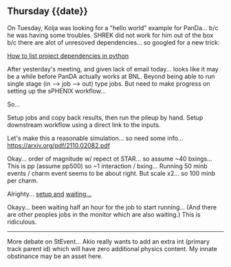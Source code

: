 ## Thursday {{date}}

On Tuesday, Kolja was looking for a "hello world" example for PanDa... b/c he was having some troubles.   SHREK  did not work for him out of the box b/c there are alot of unresoved dependencies...  so googled for a new trick:

[How to list project dependencies in python](https://stackoverflow.com/questions/42237072/list-dependencies-in-python)

After yesterday's meeting, and given lack of email today... looks like it may be a while before PanDA actually works at BNL.  Beyond being able to run single stage (in --> job --> out) type jobs.  But need to make progress on setting up the sPHENIX workflow...

So...

Setup jobs and copy back results, then run the pileup by hand.  Setup downstream workflow using a direct link to the inputs.  

Let's make this a reasonable simulation... so need some info...
https://arxiv.org/pdf/2110.02082.pdf

Okay... order of magnitude w/ repect ot STAR... so assume ~40 bxings... This is pp (assume pp500) so ~1 interaction / bxing...  Running 50 minb events / charm event seems to be about right.  But scale x2... so 100 minb per charm.

Alrighty... [setup and](https://panda-doma.cern.ch/tasks/?jeditaskid=67170|67171) [waiting...](https://www.youtube.com/watch?v=uMyCa35_mOg)

Okayy... been waiting half an hour for the job to start running... (And there are other peoples jobs in the monitor which are also waiting.)  This is ridiculous.  

---

More debate on StEvent... Akio really wants to add an extra int (primary track parent id) which will have zero additional physics content.   My innate obstinance may be an asset here.
